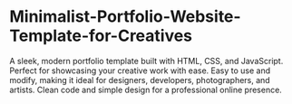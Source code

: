 # Minimalist-Portfolio-Website-Template-for-Creatives
A sleek, modern portfolio template built with HTML, CSS, and JavaScript. Perfect for showcasing your creative work with ease. Easy to use and modify, making it ideal for designers, developers, photographers, and artists. Clean code and simple design for a professional online presence.
